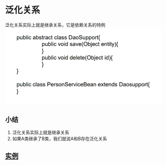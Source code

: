 # 泛化关系

泛化关系实际上就是继承关系，它是依赖关系的特例  
![img.png](../../resources/picture/img3.png)

## 小结

1) 泛化关系实际上就是继承关系
2) 如果A类继承了B类，我们就说A和B存在泛化关系

## [实例](../generalization)